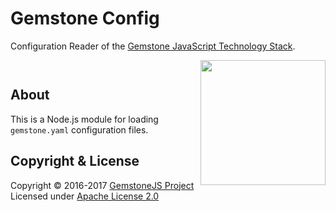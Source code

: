 
Gemstone Config
===============

Configuration Reader of the
[Gemstone JavaScript Technology Stack](http://gemstonejs.com).

<img src="https://rawgit.com/gemstonejs/gemstone-artwork/master/gemstone-logo-white.svg" width="200" align="right" alt=""/>

<p/>
<img src="https://nodei.co/npm/gemstone-config.png?downloads=true&stars=true" alt=""/>

<p/>
<img src="https://david-dm.org/rse/gemstone-config.png" alt=""/>

About
-----

This is a Node.js module for loading `gemstone.yaml` configuration files.

Copyright &amp; License
-----------------------

Copyright &copy; 2016-2017 [GemstoneJS Project](http://gemstonejs.com)<br/>
Licensed under [Apache License 2.0](https://spdx.org/licenses/Apache-2.0)

